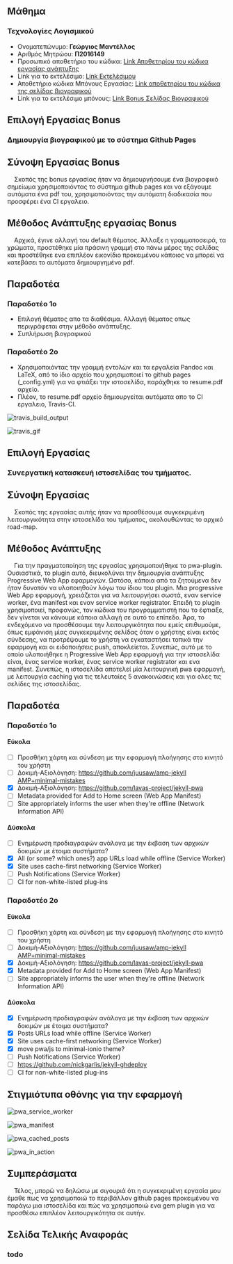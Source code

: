 ## Μάθημα
### Τεχνολογίες Λογισμικού  
*  Ονοματεπώνυμο: **Γεώργιος Μαντέλλος**
*  Αριθμός Μητρώου: **Π2016149**
*  Προσωπικό αποθετήριο του κώδικα: [Link Αποθετηρίου του κώδικα εργασίας ανάπτυξης](https://github.com/geocfu/site-gr)
*  Link για το εκτελέσιμο: [Link Εκτελέσιμου](https://geocfu.github.io/site-gr)
*  Αποθετήριο κώδικα Μπόνους Εργασίας: [Link αποθετηρίου του κώδικα της σελίδας βιογραφικού](https://github.com/geocfu/cv)
*  Link για το εκτελέσιμο μπόνους: [Link Bonus Σελίδας Βιογραφικού](https://geocfu.github.io/cv)  
## Επιλογή Εργασίας Bonus
### Δημιουργία βιογραφικού με το σύστημα Github Pages  

## Σύνοψη Εργασίας Βοnus
&nbsp;&nbsp;&nbsp;&nbsp;Σκοπός της bonus εργασίας ήταν να δημιουργήσουμε ένα βιογραφικό σημείωμα χρησιμοποιόντας το σύστημα github pages και να εξάγουμε αυτόματα ένα pdf του, χρησιμοποιόντας την αυτόματη διαδικασία που προσφέρει ένα CI εργαλειο.

## Μέθοδος Ανάπτυξης εργασίας Bonus
&nbsp;&nbsp;&nbsp;&nbsp;Αρχικά, έγινε αλλαγή του default θέματος. Άλλαξε η γραμματοσειρά, τα χρώματα, προστέθηκε μία πράσινη γραμμή στο πάνω μέρος της σελίδας και προστέθηκε ενα επιπλέον εικονίδιο προκειμένου κάποιος να μπορεί να κατεβάσει το αυτόματα δημιουργημένο pdf.

## Παραδοτέα
### Παραδοτέο 1ο
* Επιλογή θέματος απο τα διαθέσιμα. Αλλαγή θέματος οπως περιγράφεται στην μέθοδο ανάπτυξης.
* Συπλήρωση βιογραφικού

### Παραδοτέο 2ο
* Χρησιμοποιόντας την γραμμή εντολών και τα εργαλεία Pandoc και LaTeX, από το ίδιο αρχείο που χρησιμοποιεί το github pages (_config.yml) για να φτιάξει την ιστοσελίδα, παράχθηκε το resume.pdf αρχείο.
* Πλέον, το resume.pdf αρχείο δημιουργείται αυτόματα απο το CI εργαλειο, Travis-CI.

![travis_build_output](https://raw.githubusercontent.com/geocfu/sw/2016149/projects/2016149/ci-build.png)

![travis_gif](https://raw.githubusercontent.com/geocfu/sw/2016149/projects/2016149/ci.gif)

## Επιλογή Εργασίας
### Συνεργατική κατασκευή ιστοσελίδας του τμήματος.

## Σύνοψη Εργασίας
&nbsp;&nbsp;&nbsp;&nbsp;Σκοπός της εργασίας αυτής ήταν να προσθέσουμε συγκεκριμένη λειτουργικότητα στην ιστοσελίδα του τμήματος, ακολουθώντας το αρχικό road-map. 

## Μέθοδος Ανάπτυξης 
&nbsp;&nbsp;&nbsp;&nbsp;Για την πραγματοποίηση της εργασίας χρησιμοποιήθηκε το pwa-plugin. Ουσιαστικά, το plugin αυτό, διευκολύνει την δημιουργία ανάπτυξης Progressive Web App εφαρμογών. Ωστόσο, κάποια από τα ζητούμενα δεν ήταν δυνατόν να υλοποιηθούν λόγω του ίδιου του plugin. Μια progressive Web App εφαρμογή, χρειάζεται για να λειτουργήσει σωστά, εναν service worker, ένα manifest και εναν service worker registrator. Επειδή το plugin χρησιμοποιεί, προφανώς, τον κώδικα του προγραμματιστή που το έφτιαξε, δεν γίνεται να κάνουμε κάποια αλλαγή σε αυτό το επίπεδο. Άρα, το ενδεχόμενο να προσθέσουμε την λειτουργικότητα που εμείς επιθυμούμε, όπως εμφάνιση μίας συγκεκριμένης σελίδας όταν ο χρήστης είναι εκτός σύνδεσης, να προτρέψουμε το χρήστη να εγκαταστήσει τοπικά την εφαρμογή και οι ειδοποιήσεις push, αποκλείεται. Συνεπώς, αυτό με το οποίο υλοποιήθηκε η Progressive Web App εφαρμογή για την ιστοσελίδα είναι, ένας service worker, ένας service worker registrator και ενα manifest. Συνεπώς, η ιστοσελίδα αποτελεί μία λειτουργική pwa εφαρμογή, με λειτουργία caching για τις τελευταίες 5 ανακοινώσεις και για ολες τις σελίδες της ιστοσελίδας.

## Παραδοτέα
### Παραδοτέο 1ο
#### Εύκολα
- [ ] Προσθήκη χάρτη και σύνδεση με την εφαρμογή πλοήγησης στο κινητό του χρήστη
- [ ] Δοκιμή-Αξιολόγηση: https://github.com/juusaw/amp-jekyll [AMP+minimal-mistakes](https://github.com/mmistakes/minimal-mistakes/issues/584)
- [x] Δοκιμή-Αξιολόγηση: https://github.com/lavas-project/jekyll-pwa
- [ ] Metadata provided for Add to Home screen (Web App Manifest)
- [ ] Site appropriately informs the user when they're offline (Network Information API)

#### Δύσκολα
- [ ] Ενημέρωση προδιαγραφών ανάλογα με την έκβαση των αρχικών δοκιμών με έτοιμα συστήματα?
- [x] All (or some? which ones?) app URLs load while offline (Service Worker)
- [x] Site uses cache-first networking (Service Worker)
- [ ] Push Notifications (Service Worker)
- [ ] CI for non-white-listed plug-ins  

### Παραδοτέο 2ο
#### Εύκολα
- [ ] Προσθήκη χάρτη και σύνδεση με την εφαρμογή πλοήγησης στο κινητό του χρήστη
- [ ] Δοκιμή-Αξιολόγηση: https://github.com/juusaw/amp-jekyll [AMP+minimal-mistakes](https://github.com/mmistakes/minimal-mistakes/issues/584)
- [x] Δοκιμή-Αξιολόγηση: https://github.com/lavas-project/jekyll-pwa
- [x] Metadata provided for Add to Home screen (Web App Manifest)
- [ ] Site appropriately informs the user when they're offline (Network Information API)

#### Δύσκολα
- [x] Ενημέρωση προδιαγραφών ανάλογα με την έκβαση των αρχικών δοκιμών με έτοιμα συστήματα?
- [x] Posts URLs load while offline (Service Worker)
- [x] Site uses cache-first networking (Service Worker)
- [x] move pwa/js to minimal-ionio theme?
- [ ] Push Notifications (Service Worker)
- [ ] https://github.com/nickgarlis/jekyll-ghdeploy
- [ ] CI for non-white-listed plug-ins

## Στιγμιότυπα οθόνης για την εφαρμογή
![pwa_service_worker](https://raw.githubusercontent.com/geocfu/sw/2016149/projects/2016149/pwa_service_worker.png)  

![pwa_manifest](https://raw.githubusercontent.com/geocfu/sw/2016149/projects/2016149/pwa_manifest.png)  

![pwa_cached_posts](https://github.com/geocfu/sw/blob/2016149/projects/2016149/pwa_cached_posts.png)  

![pwa_in_action](https://raw.githubusercontent.com/geocfu/sw/2016149/projects/2016149/pwa.gif)

## Συμπεράσματα  
&nbsp;&nbsp;&nbsp;&nbsp;Τέλος, μπορώ να δηλώσω με σιγουριά ότι η συγκεκριμένη εργασία μου έμαθε πως να χρησιμοποιώ το περιβάλλον github pages προκειμένου να παράγω μια ιστοσελίδα και πώς να χρησιμοποιώ ενα gem plugin για να προσθέσω επιπλέον λειτουργικότητα σε αυτήν. 

## Σελίδα Τελικής Αναφοράς  
### todo
